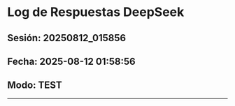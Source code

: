 # Log de Respuestas DeepSeek
## Sesión: 20250812_015856
## Fecha: 2025-08-12 01:58:56
## Modo: TEST

---

